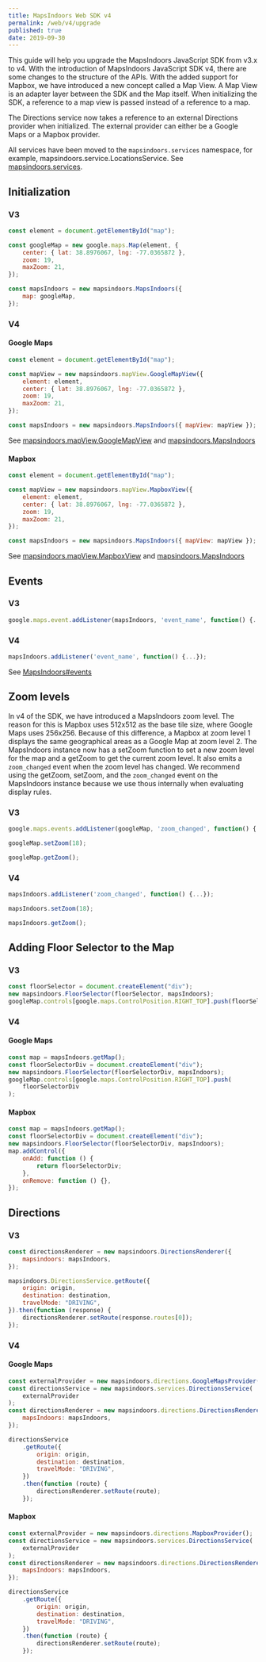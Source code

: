 ```yaml
---
title: MapsIndoors Web SDK v4
permalink: /web/v4/upgrade
published: true
date: 2019-09-30
---
```

This guide will help you upgrade the MapsIndoors JavaScript SDK from v3.x to v4.
With the introduction of MapsIndoors JavaScript SDK v4, there are some changes to the structure of the APIs. With the added support for Mapbox, we have introduced a new concept called a Map View. A Map View is an adapter layer between the SDK and the Map itself. When initializing the SDK, a reference to a map view is passed instead of a reference to a map.

The Directions service now takes a reference to an external Directions provider when initialized. The external provider can either be a Google Maps or a Mapbox provider.

All services have been moved to the `mapsindoors.services` namespace, for example, mapsindoors.service.LocationsService. See [mapsindoors.services](https://app.mapsindoors.com/mapsindoors/js/sdk/4.0.0/docs/mapsindoors.services.html).

## Initialization

### V3

```javascript
const element = document.getElementById("map");

const googleMap = new google.maps.Map(element, {
    center: { lat: 38.8976067, lng: -77.0365872 },
    zoom: 19,
    maxZoom: 21,
});

const mapsIndoors = new mapsindoors.MapsIndoors({
    map: googleMap,
});
```

### V4

#### Google Maps

```javascript
const element = document.getElementById("map");

const mapView = new mapsindoors.mapView.GoogleMapView({
    element: element,
    center: { lat: 38.8976067, lng: -77.0365872 },
    zoom: 19,
    maxZoom: 21,
});

const mapsIndoors = new mapsindoors.MapsIndoors({ mapView: mapView });
```

See [mapsindoors.mapView.GoogleMapView](https://app.mapsindoors.com/mapsindoors/js/sdk/4.0.0/docs/mapsindoors.mapView.GoogleMapView.html) and [mapsindoors.MapsIndoors](https://app.mapsindoors.com/mapsindoors/js/sdk/4.0.0/docs/mapsindoors.MapsIndoors.html)

#### Mapbox

```javascript
const element = document.getElementById("map");

const mapView = new mapsindoors.mapView.MapboxView({
    element: element,
    center: { lat: 38.8976067, lng: -77.0365872 },
    zoom: 19,
    maxZoom: 21,
});

const mapsIndoors = new mapsindoors.MapsIndoors({ mapView: mapView });
```

See [mapsindoors.mapView.MapboxView](https://app.mapsindoors.com/mapsindoors/js/sdk/4.0.0/docs/mapsindoors.mapView.MapboxView.html) and [mapsindoors.MapsIndoors](https://app.mapsindoors.com/mapsindoors/js/sdk/4.0.0/docs/mapsindoors.MapsIndoors.html)

## Events

### V3

```javascript
google.maps.event.addListener(mapsIndoors, 'event_name', function() {...});
```

### V4

```javascript
mapsIndoors.addListener('event_name', function() {...});
```

See [MapsIndoors#events](https://app.mapsindoors.com/mapsindoors/js/sdk/4.0.0/docs/mapsindoors.MapsIndoors.html#event:building_changed)

## Zoom levels

In v4 of the SDK, we have introduced a MapsIndoors zoom level. The reason for this is Mapbox uses 512x512 as the base tile size, where Google Maps uses 256x256. Because of this difference, a Mapbox at zoom level 1 displays the same geographical areas as a Google Map at zoom level 2.
The MapsIndoors instance now has a setZoom function to set a new zoom level for the map and a getZoom to get the current zoom level. It also emits a `zoom_changed` event when the zoom level has changed. We recommend using the getZoom, setZoom, and the `zoom_changed` event on the MapsIndoors instance because we use thous internally when evaluating display rules.

### V3

```javascript
google.maps.events.addListener(googleMap, 'zoom_changed', function() {...});

googleMap.setZoom(18);

googleMap.getZoom();
```

### V4

```javascript
mapsIndoors.addListener('zoom_changed', function() {...});

mapsIndoors.setZoom(18);

mapsIndoors.getZoom();
```

## Adding Floor Selector to the Map

### V3

```javascript
const floorSelector = document.createElement("div");
new mapsindoors.FloorSelector(floorSelector, mapsIndoors);
googleMap.controls[google.maps.ControlPosition.RIGHT_TOP].push(floorSelector);
```

### V4

#### Google Maps

```javascript
const map = mapsIndoors.getMap();
const floorSelectorDiv = document.createElement("div");
new mapsindoors.FloorSelector(floorSelectorDiv, mapsIndoors);
googleMap.controls[google.maps.ControlPosition.RIGHT_TOP].push(
    floorSelectorDiv
);
```

#### Mapbox

```javascript
const map = mapsIndoors.getMap();
const floorSelectorDiv = document.createElement("div");
new mapsindoors.FloorSelector(floorSelectorDiv, mapsIndoors);
map.addControl({
    onAdd: function () {
        return floorSelectorDiv;
    },
    onRemove: function () {},
});
```

## Directions

### V3

```javascript
const directionsRenderer = new mapsindoors.DirectionsRenderer({
    mapsindoors: mapsIndoors,
});

mapsindoors.DirectionsService.getRoute({
    origin: origin,
    destination: destination,
    travelMode: "DRIVING",
}).then(function (response) {
    directionsRenderer.setRoute(response.routes[0]);
});
```

### V4

#### Google Maps

```javascript
const externalProvider = new mapsindoors.directions.GoogleMapsProvider();
const directionsService = new mapsindoors.services.DirectionsService(
    externalProvider
);
const directionsRenderer = new mapsindoors.directions.DirectionsRenderer({
    mapsIndoors: mapsIndoors,
});

directionsService
    .getRoute({
        origin: origin,
        destination: destination,
        travelMode: "DRIVING",
    })
    .then(function (route) {
        directionsRenderer.setRoute(route);
    });
```

#### Mapbox

```javascript
const externalProvider = new mapsindoors.directions.MapboxProvider();
const directionsService = new mapsindoors.services.DirectionsService(
    externalProvider
);
const directionsRenderer = new mapsindoors.directions.DirectionsRenderer({
    mapsIndoors: mapsIndoors,
});

directionsService
    .getRoute({
        origin: origin,
        destination: destination,
        travelMode: "DRIVING",
    })
    .then(function (route) {
        directionsRenderer.setRoute(route);
    });
```
